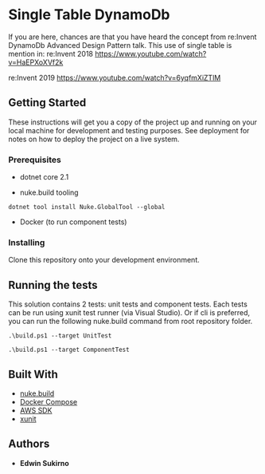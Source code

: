 # Single Table DynamoDb

If you are here, chances are that you have heard the concept from re:Invent DynamoDb Advanced Design Pattern talk.
This use of single table is mention in:
re:Invent 2018
https://www.youtube.com/watch?v=HaEPXoXVf2k

re:Invent 2019
https://www.youtube.com/watch?v=6yqfmXiZTlM

## Getting Started

These instructions will get you a copy of the project up and running on your local machine for development and testing purposes. See deployment for notes on how to deploy the project on a live system.

### Prerequisites

* dotnet core 2.1

* nuke.build tooling

```
dotnet tool install Nuke.GlobalTool --global

```

* Docker (to run component tests)

### Installing

Clone this repository onto your development environment.


## Running the tests

This solution contains 2 tests: unit tests and component tests. Each tests can be run using xunit test runner (via Visual Studio).
Or if cli is preferred, you can run the following nuke.build command from root repository folder.

```
.\build.ps1 --target UnitTest
```
```
.\build.ps1 --target ComponentTest
```

## Built With

* [nuke.build](https://nuke.build/)
* [Docker Compose](https://docs.docker.com/compose/)
* [AWS SDK](https://aws.amazon.com/sdk-for-net/)
* [xunit](https://xunit.net/)


## Authors

* **Edwin Sukirno**
